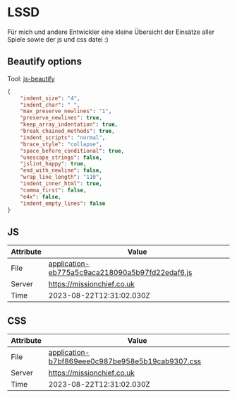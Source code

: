 # LSSD
Für mich und andere Entwickler eine kleine Übersicht der Einsätze aller Spiele sowie der js und css datei :)

<!-- automated -->
## Beautify options
Tool: [js-beautify](https://github.com/beautify-web/js-beautify)
```json
{
    "indent_size": "4",
    "indent_char": " ",
    "max_preserve_newlines": "1",
    "preserve_newlines": true,
    "keep_array_indentation": true,
    "break_chained_methods": true,
    "indent_scripts": "normal",
    "brace_style": "collapse",
    "space_before_conditional": true,
    "unescape_strings": false,
    "jslint_happy": true,
    "end_with_newline": false,
    "wrap_line_length": "110",
    "indent_inner_html": true,
    "comma_first": false,
    "e4x": false,
    "indent_empty_lines": false
}
```

## JS
| Attribute | Value |
| --------- | ----- |
| File      | [application-eb775a5c9aca218090a5b97fd22edaf6.js](https://missionchief.co.uk/assets/application-eb775a5c9aca218090a5b97fd22edaf6.js) |
| Server    | https://missionchief.co.uk |
| Time      | 2023-08-22T12:31:02.030Z |

## CSS
| Attribute | Value |
| --------- | ----- |
| File      | [application-b7bf869eee0c987be958e5b19cab9307.css](https://missionchief.co.uk/assets/application-b7bf869eee0c987be958e5b19cab9307.css) |
| Server    | https://missionchief.co.uk |
| Time      | 2023-08-22T12:31:02.030Z |
<!-- /automated -->
